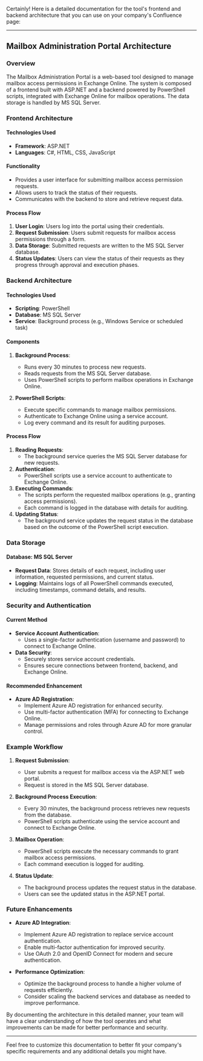 Certainly! Here is a detailed documentation for the tool's frontend and backend architecture that you can use on your company's Confluence page:

---

## Mailbox Administration Portal Architecture

### Overview

The Mailbox Administration Portal is a web-based tool designed to manage mailbox access permissions in Exchange Online. The system is composed of a frontend built with ASP.NET and a backend powered by PowerShell scripts, integrated with Exchange Online for mailbox operations. The data storage is handled by MS SQL Server.

### Frontend Architecture

#### Technologies Used
- **Framework**: ASP.NET
- **Languages**: C#, HTML, CSS, JavaScript

#### Functionality
- Provides a user interface for submitting mailbox access permission requests.
- Allows users to track the status of their requests.
- Communicates with the backend to store and retrieve request data.

#### Process Flow
1. **User Login**: Users log into the portal using their credentials.
2. **Request Submission**: Users submit requests for mailbox access permissions through a form.
3. **Data Storage**: Submitted requests are written to the MS SQL Server database.
4. **Status Updates**: Users can view the status of their requests as they progress through approval and execution phases.

### Backend Architecture

#### Technologies Used
- **Scripting**: PowerShell
- **Database**: MS SQL Server
- **Service**: Background process (e.g., Windows Service or scheduled task)

#### Components
1. **Background Process**: 
   - Runs every 30 minutes to process new requests.
   - Reads requests from the MS SQL Server database.
   - Uses PowerShell scripts to perform mailbox operations in Exchange Online.

2. **PowerShell Scripts**:
   - Execute specific commands to manage mailbox permissions.
   - Authenticate to Exchange Online using a service account.
   - Log every command and its result for auditing purposes.

#### Process Flow
1. **Reading Requests**: 
   - The background service queries the MS SQL Server database for new requests.
2. **Authentication**: 
   - PowerShell scripts use a service account to authenticate to Exchange Online.
3. **Executing Commands**:
   - The scripts perform the requested mailbox operations (e.g., granting access permissions).
   - Each command is logged in the database with details for auditing.
4. **Updating Status**:
   - The background service updates the request status in the database based on the outcome of the PowerShell script execution.

### Data Storage

#### Database: MS SQL Server
- **Request Data**: Stores details of each request, including user information, requested permissions, and current status.
- **Logging**: Maintains logs of all PowerShell commands executed, including timestamps, command details, and results.

### Security and Authentication

#### Current Method
- **Service Account Authentication**: 
  - Uses a single-factor authentication (username and password) to connect to Exchange Online.
- **Data Security**: 
  - Securely stores service account credentials.
  - Ensures secure connections between frontend, backend, and Exchange Online.

#### Recommended Enhancement
- **Azure AD Registration**:
  - Implement Azure AD registration for enhanced security.
  - Use multi-factor authentication (MFA) for connecting to Exchange Online.
  - Manage permissions and roles through Azure AD for more granular control.

### Example Workflow

1. **Request Submission**:
   - User submits a request for mailbox access via the ASP.NET web portal.
   - Request is stored in the MS SQL Server database.

2. **Background Process Execution**:
   - Every 30 minutes, the background process retrieves new requests from the database.
   - PowerShell scripts authenticate using the service account and connect to Exchange Online.

3. **Mailbox Operation**:
   - PowerShell scripts execute the necessary commands to grant mailbox access permissions.
   - Each command execution is logged for auditing.

4. **Status Update**:
   - The background process updates the request status in the database.
   - Users can see the updated status in the ASP.NET portal.

### Future Enhancements

- **Azure AD Integration**:
  - Implement Azure AD registration to replace service account authentication.
  - Enable multi-factor authentication for improved security.
  - Use OAuth 2.0 and OpenID Connect for modern and secure authentication.

- **Performance Optimization**:
  - Optimize the background process to handle a higher volume of requests efficiently.
  - Consider scaling the backend services and database as needed to improve performance.

By documenting the architecture in this detailed manner, your team will have a clear understanding of how the tool operates and what improvements can be made for better performance and security.

---

Feel free to customize this documentation to better fit your company's specific requirements and any additional details you might have.
